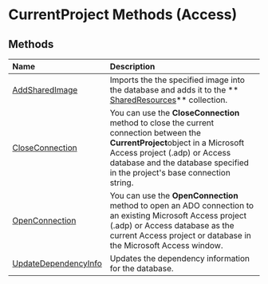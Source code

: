 
# CurrentProject Methods (Access)

## Methods



|**Name**|**Description**|
|:-----|:-----|
| [AddSharedImage](c6c02f12-6c5f-852a-65b7-a0ffbb3346fd.md)|Imports the the specified image into the database and adds it to the  ** [SharedResources](45323141-e7df-1c70-efe2-926c1990d5e0.md)** collection.|
| [CloseConnection](f2feac44-e509-48d7-e815-e0cf2935d7b9.md)|You can use the  **CloseConnection** method to close the current connection between the **CurrentProject**object in a Microsoft Access project (.adp) or Access database and the database specified in the project's base connection string.|
| [OpenConnection](37b5d50c-ddc9-97d4-2b8f-068ba2702e6d.md)|You can use the  **OpenConnection** method to open an ADO connection to an existing Microsoft Access project (.adp) or Access database as the current Access project or database in the Microsoft Access window.|
| [UpdateDependencyInfo](90461646-22a6-bfa8-4663-9f05c8ac3757.md)|Updates the dependency information for the database.|
